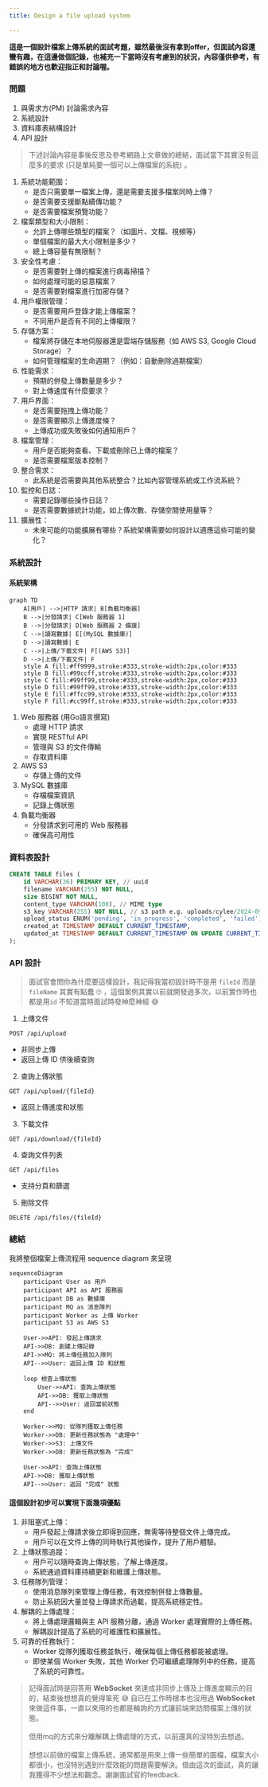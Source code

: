```yaml
---
title: Design a file upload system
 
---
```


**這是一個設計檔案上傳系統的面試考題，雖然最後沒有拿到offer，但面試內容還蠻有趣，在這邊做個記錄，也補充一下當時沒有考慮到的狀況，內容僅供參考，有錯誤的地方也歡迎指正和討論喔。**

### 問題

1. 與需求方(PM) 討論需求內容
2. 系統設計
3. 資料庫表結構設計
4. API 設計

> 下述討論內容是事後反思及參考網路上文章做的總結，面試當下其實沒有這麼多的要求 (只是單純要一個可以上傳檔案的系統) 。

1. 系統功能範圍：
   * 是否只需要單一檔案上傳，還是需要支援多檔案同時上傳？
   * 是否需要支援斷點續傳功能？
   * 是否需要檔案預覽功能？
2. 檔案類型和大小限制：
   * 允許上傳哪些類型的檔案？（如圖片、文檔、視頻等）
   * 單個檔案的最大大小限制是多少？
   * 總上傳容量有無限制？
3. 安全性考慮：
   * 是否需要對上傳的檔案進行病毒掃描？
   * 如何處理可能的惡意檔案？
   * 是否需要對檔案進行加密存儲？
4. 用戶權限管理：
   * 是否需要用戶登錄才能上傳檔案？
   * 不同用戶是否有不同的上傳權限？
5. 存儲方案：
   * 檔案將存儲在本地伺服器還是雲端存儲服務（如 AWS S3, Google Cloud Storage）？
   * 如何管理檔案的生命週期？（例如：自動刪除過期檔案）
6. 性能需求：
   * 預期的併發上傳數量是多少？
   * 對上傳速度有什麼要求？
7. 用戶界面：
   * 是否需要拖拽上傳功能？
   * 是否需要顯示上傳進度條？
   * 上傳成功或失敗後如何通知用戶？
8. 檔案管理：
   * 用戶是否能夠查看、下載或刪除已上傳的檔案？
   * 是否需要檔案版本控制？
9. 整合需求：
   * 此系統是否需要與其他系統整合？比如內容管理系統或工作流系統？
10. 監控和日誌：
    * 需要記錄哪些操作日誌？
    * 是否需要數據統計功能，如上傳次數、存儲空間使用量等？
11. 擴展性：
    * 未來可能的功能擴展有哪些？系統架構需要如何設計以適應這些可能的變化？



### 系統設計

#### 系統架構

```mermaid
graph TD
    A[用戶] -->|HTTP 請求| B[負載均衡器]
    B -->|分發請求| C[Web 服務器 1]
    B -->|分發請求| D[Web 服務器 2 備援]
    C -->|讀寫數據| E[(MySQL 數據庫)]
    D -->|讀寫數據| E
    C -->|上傳/下載文件| F[(AWS S3)]
    D -->|上傳/下載文件| F
    style A fill:#ff9999,stroke:#333,stroke-width:2px,color:#333
    style B fill:#99ccff,stroke:#333,stroke-width:2px,color:#333
    style C fill:#99ff99,stroke:#333,stroke-width:2px,color:#333
    style D fill:#99ff99,stroke:#333,stroke-width:2px,color:#333
    style E fill:#ffcc99,stroke:#333,stroke-width:2px,color:#333
    style F fill:#cc99ff,stroke:#333,stroke-width:2px,color:#333
```



1. Web 服務器 (用Go語言撰寫)
   * 處理 HTTP 請求
   * 實現 RESTful API
   * 管理與 S3 的文件傳輸
   * 存取資料庫
2. AWS S3
   * 存儲上傳的文件
3. MySQL 數據庫
   * 存檔檔案資訊
   * 記錄上傳狀態
4. 負載均衡器
   * 分發請求到可用的 Web 服務器
   * 確保高可用性

### 資料表設計

```sql
CREATE TABLE files (
    id VARCHAR(36) PRIMARY KEY, // uuid
    filename VARCHAR(255) NOT NULL,
    size BIGINT NOT NULL,
    content_type VARCHAR(100), // MIME type
    s3_key VARCHAR(255) NOT NULL, // s3 path e.g. uploads/cylee/2024-09-27_12-30-45_example.pdf
    upload_status ENUM('pending', 'in_progress', 'completed', 'failed') NOT NULL,
    created_at TIMESTAMP DEFAULT CURRENT_TIMESTAMP,
    updated_at TIMESTAMP DEFAULT CURRENT_TIMESTAMP ON UPDATE CURRENT_TIMESTAMP
);
```

### API 設計

> 面試官會問你為什麼要這樣設計，我記得我當初設計時不是用 `fileId` 而是 `fileName` 其實有點蠢 🙄 ，這個案例其實以前就開發過多次，以前實作時也都是用`id` 不知道當時面試時發神麼神經 😅 &#x20;

1. 上傳文件

`POST /api/upload`

* 非同步上傳
* 返回上傳 ID 供後續查詢

2. 查詢上傳狀態

`GET /api/upload/{fileId}`

* 返回上傳進度和狀態

3. 下載文件

`GET /api/download/{fileId}`

4. 查詢文件列表

`GET /api/files`

* 支持分頁和篩選

5. 刪除文件

`DELETE /api/files/{fileId}`

### 總結

我將整個檔案上傳流程用 sequence diagram 來呈現

```mermaid
sequenceDiagram
    participant User as 用戶
    participant API as API 服務器
    participant DB as 數據庫
    participant MQ as 消息隊列
    participant Worker as 上傳 Worker
    participant S3 as AWS S3

    User->>API: 發起上傳請求
    API->>DB: 創建上傳記錄
    API->>MQ: 將上傳任務加入隊列
    API-->>User: 返回上傳 ID 和狀態

    loop 檢查上傳狀態
        User->>API: 查詢上傳狀態
        API->>DB: 獲取上傳狀態
        API-->>User: 返回當前狀態
    end

    Worker->>MQ: 從隊列獲取上傳任務
    Worker->>DB: 更新任務狀態為 "處理中"
    Worker->>S3: 上傳文件
    Worker->>DB: 更新任務狀態為 "完成"

    User->>API: 查詢上傳狀態
    API->>DB: 獲取上傳狀態
    API-->>User: 返回 "完成" 狀態
```

#### 這個設計初步可以實現下面幾項優點

1. 非阻塞式上傳：
   * 用戶發起上傳請求後立即得到回應，無需等待整個文件上傳完成。
   * 用戶可以在文件上傳的同時執行其他操作，提升了用戶體驗。
2. 上傳狀態追蹤：
   * 用戶可以隨時查詢上傳狀態，了解上傳進度。
   * 系統通過資料庫持續更新和維護上傳狀態。
3. 任務隊列管理：
   * 使用消息隊列來管理上傳任務，有效控制併發上傳數量。
   * 防止系統因大量並發上傳請求而過載，提高系統穩定性。
4. 解耦的上傳處理：
   * 將上傳處理邏輯與主 API 服務分離，通過 Worker 處理實際的上傳任務。
   * 解耦設計提高了系統的可維護性和擴展性。
5. 可靠的任務執行：
   * Worker 從隊列獲取任務並執行，確保每個上傳任務都能被處理。
   * 即使某個 Worker 失敗，其他 Worker 仍可繼續處理隊列中的任務，提高了系統的可靠性。

> 記得面試時是回答用 **WebSocket** 來達成非同步上傳及上傳進度顯示的目的，結束後想想真的覺得笨死 😅 自已在工作時根本也沒用過 **WebSocket** 來做這件事，一直以來用的也都是輪詢的方式讓前端來訪問檔案上傳的狀態。 \
> \
> 但用mq的方式來分離解耦上傳處理的方式，以前還真的沒特別去想過。\
> \
> 想想以前做的檔案上傳系統，通常都是用來上傳一些簡單的圖檔，檔案大小都很小，也沒特別遇到什麼效能的問題需要解決。借由這次的面試，真的讓我獲得不少想法和觀念。謝謝面試官的feedback.

